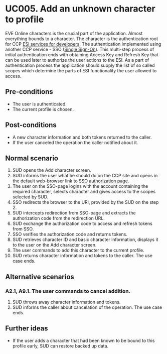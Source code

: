 # UC005. Add an unknown character to profile

EVE Online characters is the crucial part of the application. Almost everything bounds to a character. The character is the authentication root for CCP [ESI services for developers](http://eveonline-third-party-documentation.readthedocs.io/en/latest/esi/). The authentication implemented using another CCP service - SSO ([Single Sign-On](http://eveonline-third-party-documentation.readthedocs.io/en/latest/sso/)). This multi-step process of initial authentication ends with obtaining Access Key and Refresh Key that can be used later to authorize the user actions to the ESI. As a part of authentication process the application should supply the list of so called scopes which determine the parts of ESI functionality the user allowed to access.

## Pre-conditions

* The user is authenticated.
* The current profile is chosen.

## Post-conditions

* A new character information and both tokens returned to the caller.
* If the user canceled the operation the caller notified about it.

## Normal scenario

1. SUD opens the Add character screen.
2. SUD informs the user what he should do on the CCP site and opens in the default web-browser link to [SSO authorization page](https://login.eveonline.com/oauth/authorize).
3. The user on the SSO-page logins with the account containing the required character, selects character and gives access to the scopes selected by SUD.
4. SSO redirects the browser to the URI, provided by the SUD on the step 2.
5. SUD intercepts redirection from SSO-page and extracts the authorization code from the redirection URL.
6. SUD exchange the authorization code to access and refresh tokens from SSO.
7. SSO verifies the authorization code and returns tokens.
8. SUD retrieves character ID and basic character information, displays it to the user on the Add character screen.
9. The user commands to add this character to the current profile.
10. SUD returns character information and tokens to the caller. The use case ends.

## Alternative scenarios

### A2.1, A9.1. The user commands to cancel addition.

1. SUD throws away character information and tokens.
2. SUD informs the caller about cancelation of the operation. The use case ends.

## Further ideas

* If the user adds a character that had been known to be bound to this profile early, SUD can restore backed up data.